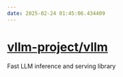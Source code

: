 ```yaml
---
date: 2025-02-24 01:45:06.434409
---
```


# [vllm-project/vllm](https://github.com/vllm-project/vllm)

Fast LLM inference and serving library